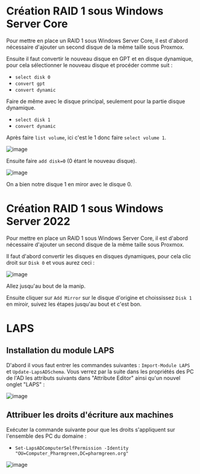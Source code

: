 # Création RAID 1 sous Windows Server Core

Pour mettre en place un RAID 1 sous Windows Server Core, il est d'abord nécessaire d'ajouter un second disque de la même taille sous Proxmox.

Ensuite il faut convertir le nouveau disque en GPT et en disque dynamique, pour cela sélectionner le nouveau disque et procéder comme suit : 
- `select disk 0`
- `convert gpt`
- `convert dynamic`

Faire de même avec le disque principal, seulement pour la partie disque dynamique. 
- `select disk 1`
- `convert dynamic`

Après faire `list volume`, ici c'est le 1 donc faire `select volume 1`.

![image](https://github.com/WildCodeSchool/TSSR-2402-P3-G4-BuildYourInfra-Pharmgreen/assets/161329881/d2811614-6231-4bde-865b-c702de34b659)

Ensuite faire `add disk=0` (0 étant le nouveau disque).

![image](https://github.com/WildCodeSchool/TSSR-2402-P3-G4-BuildYourInfra-Pharmgreen/assets/161329881/07e9d821-7a4d-4998-ace8-85592f6cdf61)

On a bien notre disque 1 en miror avec le disque 0.

# Création RAID 1 sous Windows Server 2022

Pour mettre en place un RAID 1 sous Windows Server Core, il est d'abord nécessaire d'ajouter un second disque de la même taille sous Proxmox.

Il faut d'abord convertir les disques en disques dynamiques, pour cela clic droit sur `Disk 0` et vous aurez ceci : 

![image](https://github.com/WildCodeSchool/TSSR-2402-P3-G4-BuildYourInfra-Pharmgreen/assets/161329881/b691418b-b08c-4486-8a27-014b06120b3b)

Allez jusqu'au bout de la manip.

Ensuite cliquer sur `Add Mirror` sur le disque d'origine et choississez `Disk 1` en miroir, suivez les étapes jusqu'au bout et c'est bon.

# LAPS

## Installation du module LAPS

D'abord il vous faut entrer les commandes suivantes : `Import-Module LAPS` et `Update-LapsADSchema`. Vous verrez par la suite dans les propriétés des PC de l'AD les attributs suivants dans "Attribute Editor" ainsi qu'un nouvel onglet "LAPS" : 

![image](https://github.com/JuGuillot/test/assets/161329881/b488494a-99a6-4a55-94a9-258377d278e7)

## Attribuer les droits d'écriture aux machines

Exécuter la commande suivante pour que les droits s'appliquent sur l'ensemble des PC du domaine : 
- `Set-LapsADComputerSelfPermission -Identity "OU=Computer_Pharmgreen,DC=pharmgreen.org"`

![image](https://github.com/JuGuillot/test/assets/161329881/ed27114d-ecfc-4acb-bad0-d5e2ba06703d)
